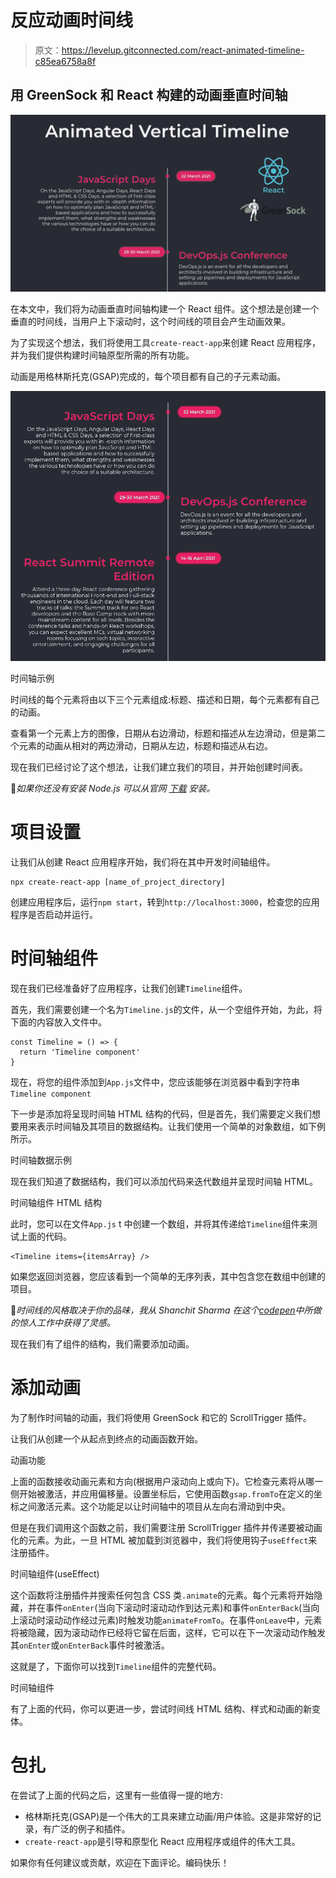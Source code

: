 # 反应动画时间线

> 原文：<https://levelup.gitconnected.com/react-animated-timeline-c85ea6758a8f>

## 用 GreenSock 和 React 构建的动画垂直时间轴

![](img/e33d3e70079aced23131705e2ed5a621.png)

在本文中，我们将为动画垂直时间轴构建一个 React 组件。这个想法是创建一个垂直的时间线，当用户上下滚动时，这个时间线的项目会产生动画效果。

为了实现这个想法，我们将使用工具`create-react-app`来创建 React 应用程序，并为我们提供构建时间轴原型所需的所有功能。

动画是用格林斯托克(GSAP)完成的，每个项目都有自己的子元素动画。

![](img/b343b0ca8179897eb442727caf79884d.png)

时间轴示例

时间线的每个元素将由以下三个元素组成:标题、描述和日期，每个元素都有自己的动画。

查看第一个元素上方的图像，日期从右边滑动，标题和描述从左边滑动，但是第二个元素的动画从相对的两边滑动，日期从左边，标题和描述从右边。

现在我们已经讨论了这个想法，让我们建立我们的项目，并开始创建时间表。

📝*如果你还没有安装 Node.js 可以从官网* [*下载*](https://nodejs.org/en/download/) *安装。*

# 项目设置

让我们从创建 React 应用程序开始，我们将在其中开发时间轴组件。

```
npx create-react-app [name_of_project_directory]
```

创建应用程序后，运行`npm start`，转到`http://localhost:3000`，检查您的应用程序是否启动并运行。

# 时间轴组件

现在我们已经准备好了应用程序，让我们创建`Timeline`组件。

首先，我们需要创建一个名为`Timeline.js`的文件，从一个空组件开始，为此，将下面的内容放入文件中。

```
const Timeline = () => {
  return 'Timeline component'
}
```

现在，将您的组件添加到`App.js`文件中，您应该能够在浏览器中看到字符串`Timeline component`

下一步是添加将呈现时间轴 HTML 结构的代码，但是首先，我们需要定义我们想要用来表示时间轴及其项目的数据结构。让我们使用一个简单的对象数组，如下例所示。

时间轴数据示例

现在我们知道了数据结构，我们可以添加代码来迭代数组并呈现时间轴 HTML。

时间轴组件 HTML 结构

此时，您可以在文件`App.js` t 中创建一个数组，并将其传递给`Timeline`组件来测试上面的代码。

```
<Timeline items={itemsArray} />
```

如果您返回浏览器，您应该看到一个简单的无序列表，其中包含您在数组中创建的项目。

📝*时间线的风格取决于你的品味，我从 Shanchit Sharma 在这个*[*codepen*](https://codepen.io/web_designer_sanchit/pen/eLjvyw)*中所做的惊人工作中获得了灵感。*

现在我们有了组件的结构，我们需要添加动画。

# 添加动画

为了制作时间轴的动画，我们将使用 GreenSock 和它的 ScrollTrigger 插件。

让我们从创建一个从起点到终点的动画函数开始。

动画功能

上面的函数接收动画元素和方向(根据用户滚动向上或向下)。它检查元素将从哪一侧开始被激活，并应用偏移量。设置坐标后，它使用函数`gsap.fromTo`在定义的坐标之间激活元素。这个功能足以让时间轴中的项目从左向右滑动到中央。

但是在我们调用这个函数之前，我们需要注册 ScrollTrigger 插件并传递要被动画化的元素。为此，一旦 HTML 被加载到浏览器中，我们将使用钩子`useEffect`来注册插件。

时间轴组件(useEffect)

这个函数将注册插件并搜索任何包含 CSS 类`.animate`的元素。每个元素将开始隐藏，并在事件`onEnter`(当向下滚动时滚动动作到达元素)和事件`onEnterBack`(当向上滚动时滚动动作经过元素)时触发功能`animateFromTo`。在事件`onLeave`中，元素将被隐藏，因为滚动动作已经将它留在后面，这样，它可以在下一次滚动动作触发其`onEnter`或`onEnterBack`事件时被激活。

这就是了，下面你可以找到`Timeline`组件的完整代码。

时间轴组件

有了上面的代码，你可以更进一步，尝试时间线 HTML 结构、样式和动画的新变体。

# 包扎

在尝试了上面的代码之后，这里有一些值得一提的地方:

*   格林斯托克(GSAP)是一个伟大的工具来建立动画/用户体验。这是非常好的记录，有广泛的例子和插件。
*   `create-react-app`是引导和原型化 React 应用程序或组件的伟大工具。

如果你有任何建议或贡献，欢迎在下面评论。编码快乐！